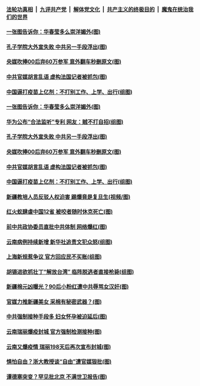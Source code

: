 

####  [法轮功真相](../../../../basic/blob/master/README.md?t=04030231) &nbsp;|&nbsp; [九评共产党](../../../../9ping.md/blob/master/README.md?t=04030231) &nbsp;|&nbsp; [解体党文化](../../../../jtdwh.md/blob/master/README.md?t=04030231)  &nbsp;|&nbsp; [共产主义的终极目的](../../../../gczydzjmd.md/blob/master/README.md?t=04030231) &nbsp;|&nbsp; [魔鬼在统治我们的世界](../../../../mgztzwmdsj.md/blob/master/README.md?t=04030231) 

#### [一张图告诉你：华春莹多么崇洋媚外(图)](../pages/p1/967573.md?t=04030231) 


#### [孔子学院大外宣失败 中共另一手段浮出(图)](../pages/p1/967539.md?t=04030231) 

#### [央媒吹捧00后弃60万参军 意外翻车秒删原文(图)](../pages/p1/967525.md?t=04030231) 

#### [中共官媒胡言乱语 虚构法国记者被抓包(图)](../pages/p1/967504.md?t=04030231) 

#### [中国逼打疫苗上亿剂：不打别工作、上学、出行(组图)](../pages/p1/967455.md?t=04030231) 

#### [一张图告诉你：华春莹多么崇洋媚外(图)](../pages/p1/967573.md?t=04030231) 


#### [华为公布“合法监听”专利 网友：贼不打自招(组图)](../pages/p1/967551.md?t=04030231) 

#### [孔子学院大外宣失败 中共另一手段浮出(图)](../pages/p1/967539.md?t=04030231) 

#### [央媒吹捧00后弃60万参军 意外翻车秒删原文(图)](../pages/p1/967525.md?t=04030231) 

#### [中共官媒胡言乱语 虚构法国记者被抓包(图)](../pages/p1/967504.md?t=04030231) 

#### [中国逼打疫苗上亿剂：不打别工作、上学、出行(组图)](../pages/p1/967455.md?t=04030231) 

#### [新疆教培人员反驳人权迫害 踢爆竟是复旦生(视频/图)](../pages/p1/967493.md?t=04030231) 

#### [红火蚁肆虐中国12省 被咬者随时休克死亡(图)](../pages/p1/967466.md?t=04030231) 

#### [前中共政协委员直批中共体制 网络爆红(图)](../pages/p1/967435.md?t=04030231) 

#### [云南病例持续新增 新华社追责文犯众怒(组图)](../pages/p1/967407.md?t=04030231) 

#### [上海新规惹争议 官方回应民不买账(组图)](../pages/p1/967419.md?t=04030231) 

#### [胡锡进欲抓壮丁“解放台湾” 临阵脱逃者直接枪毙(组图)](../pages/p1/967383.md?t=04030231) 

#### [新疆棉元凶曝光？90后小粉红遭中共辱骂女汉奸(图)](../pages/p1/967363.md?t=04030231) 

#### [官媒力推新疆美女 采棉有秘密武器？(图)](../pages/p1/967384.md?t=04030231) 

#### [中共强制接种手段多 妇女怀孕被迫延后(图)](../pages/p1/967333.md?t=04030231) 

#### [云南瑞丽爆疫封城 官方强制检测接种(图)](../pages/p1/967353.md?t=04030231) 

#### [云南又爆疫情 瑞丽198天后再次宣布封城(图)](../pages/p1/967320.md?t=04030231) 

#### [惧怕自由？浙大教授谈“自由”遭官媒狠批(图)](../pages/p1/967315.md?t=04030231) 

#### [谭德塞突变？罕见批北京 不满世卫报告(图)](../pages/p1/967278.md?t=04030231) 

